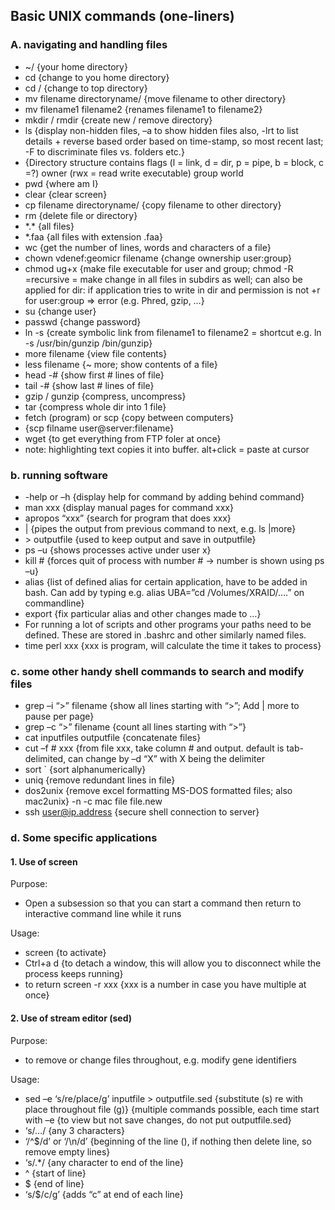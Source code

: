 ## Basic UNIX commands (one-liners)

### A. navigating and handling files
* ~/ {your home directory}
* cd {change to you home directory}
* cd / {change to top directory}
* mv filename directoryname/ {move filename to other directory}
* mv filename1 filename2 {renames filename1 to filename2}
* mkdir / rmdir {create new / remove directory}
* ls {display non-hidden files, –a to show hidden files also, -lrt to list details + reverse based order based on time-stamp, so most recent last; -F to discriminate files vs. folders etc.}
* {Directory structure contains flags (l = link, d = dir, p = pipe, b = block, c =?) owner (rwx = read write executable) group world
* pwd {where am I}
* clear {clear screen}
* cp filename directoryname/ {copy filename to other directory}
* rm {delete file or directory}
* \*.\* {all files}
* \*.faa {all files with extension .faa}
* wc {get the number of lines, words and characters of a file}
* chown vdenef:geomicr filename {change ownership user:group}
* chmod ug+x {make file executable for user and group; chmod -R =recursive = make change in all files in subdirs as well; can also be applied for dir: if application tries to write in dir and permission is not +r for user:group => error (e.g. Phred, gzip, …}
* su {change user}
* passwd {change password}
* ln -s {create symbolic link from filename1 to filename2 = shortcut e.g. ln -s /usr/bin/gunzip /bin/gunzip}
* more filename {view file contents}
* less filename {~ more; show contents of a file}
* head -# {show first # lines of file}
* tail -# {show last # lines of file}
* gzip / gunzip {compress, uncompress}
* tar {compress whole dir into 1 file}
* fetch (program) or scp {copy between computers}
* {scp filname user@server:filename}
* wget {to get everything from FTP foler at once}
* note: highlighting text copies it into buffer. alt+click = paste at cursor

### b. running software
* -help or –h {display help for command by adding behind command}
* man xxx {display manual pages for command xxx}
* apropos “xxx” {search for program that does xxx}
* | {pipes the output from previous command to next, e.g. ls |more}
* \> outputfile {used to keep output and save in outputfile}
* ps –u <user> {shows processes active under user x}
* kill # {forces quit of process with number # → number is shown using ps –u}
* alias {list of defined alias for certain application, have to be added in bash. Can add by typing e.g. alias UBA=”cd /Volumes/XRAID/….” on commandline}
* export {fix particular alias and other changes made to …}
* For running a lot of scripts and other programs your paths need to be defined. These are stored in .bashrc and other similarly named files.
* time perl xxx {xxx is program, will calculate the time it takes to process}

### c. some other handy shell commands to search and modify files
* grep –i “>” filename {show all lines starting with “>”; Add | more to pause per page}
* grep –c “>” filename {count all lines starting with “>”}
* cat inputfiles outputfile {concatenate files}
* cut –f # xxx {from file xxx, take column # and output. default is tab-delimited, can change by –d “X” with X being the delimiter
* sort ` {sort alphanumerically}
* uniq {remove redundant lines in file}
* dos2unix {remove excel formatting MS-DOS formatted files; also mac2unix} -n -c mac file file.new 
* ssh user@ip.address {secure shell connection to server}

### d. Some specific applications
#### 1. Use of screen
Purpose:
* Open a subsession so that you can start a command then return to interactive command line while it runs

Usage: 
* screen {to activate}
* Ctrl+a d {to detach a window, this will allow you to disconnect while the process keeps running}
* to return screen -r xxx {xxx is a number in case you have multiple at once}

#### 2. Use of stream editor (sed)
Purpose: 
* to remove or change files throughout, e.g. modify gene identifiers

Usage: 
* sed –e ‘s/re/place/g’ inputfile > outputfile.sed {substitute (s) re with place throughout file (g)} {multiple commands possible, each time start with –e {to view but not save changes, do not put outputfile.sed}
* ‘s/…/ {any 3 characters}
* ‘/^$/d’ or ‘/\n/d’ {beginning of the line (), if nothing then delete line, so remove empty lines}
* ‘s/.*/ {any character to end of the line}
* ^ {start of line}
* $ {end of line}
* ‘s/$/c/g’ {adds “c” at end of each line}
